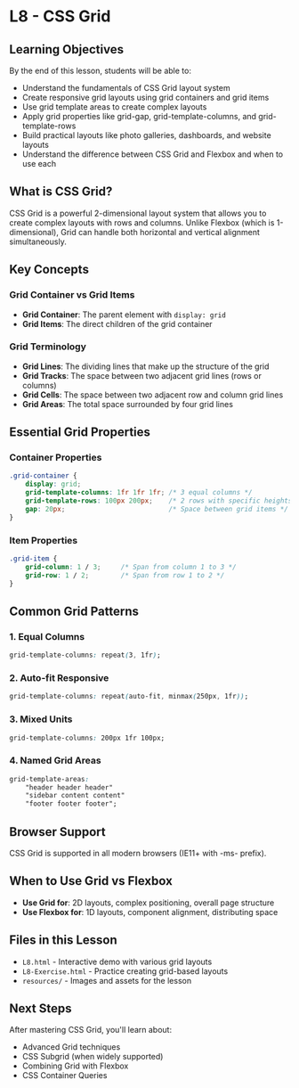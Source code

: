 # L8 - CSS Grid

## Learning Objectives
By the end of this lesson, students will be able to:
- Understand the fundamentals of CSS Grid layout system
- Create responsive grid layouts using grid containers and grid items
- Use grid template areas to create complex layouts
- Apply grid properties like grid-gap, grid-template-columns, and grid-template-rows
- Build practical layouts like photo galleries, dashboards, and website layouts
- Understand the difference between CSS Grid and Flexbox and when to use each

## What is CSS Grid?
CSS Grid is a powerful 2-dimensional layout system that allows you to create complex layouts with rows and columns. Unlike Flexbox (which is 1-dimensional), Grid can handle both horizontal and vertical alignment simultaneously.

## Key Concepts

### Grid Container vs Grid Items
- **Grid Container**: The parent element with `display: grid`
- **Grid Items**: The direct children of the grid container

### Grid Terminology
- **Grid Lines**: The dividing lines that make up the structure of the grid
- **Grid Tracks**: The space between two adjacent grid lines (rows or columns)
- **Grid Cells**: The space between two adjacent row and column grid lines
- **Grid Areas**: The total space surrounded by four grid lines

## Essential Grid Properties

### Container Properties
```css
.grid-container {
    display: grid;
    grid-template-columns: 1fr 1fr 1fr; /* 3 equal columns */
    grid-template-rows: 100px 200px;    /* 2 rows with specific heights */
    gap: 20px;                          /* Space between grid items */
}
```

### Item Properties
```css
.grid-item {
    grid-column: 1 / 3;     /* Span from column 1 to 3 */
    grid-row: 1 / 2;        /* Span from row 1 to 2 */
}
```

## Common Grid Patterns

### 1. Equal Columns
```css
grid-template-columns: repeat(3, 1fr);
```

### 2. Auto-fit Responsive
```css
grid-template-columns: repeat(auto-fit, minmax(250px, 1fr));
```

### 3. Mixed Units
```css
grid-template-columns: 200px 1fr 100px;
```

### 4. Named Grid Areas
```css
grid-template-areas: 
    "header header header"
    "sidebar content content"
    "footer footer footer";
```

## Browser Support
CSS Grid is supported in all modern browsers (IE11+ with -ms- prefix).

## When to Use Grid vs Flexbox
- **Use Grid for**: 2D layouts, complex positioning, overall page structure
- **Use Flexbox for**: 1D layouts, component alignment, distributing space

## Files in this Lesson
- `L8.html` - Interactive demo with various grid layouts
- `L8-Exercise.html` - Practice creating grid-based layouts
- `resources/` - Images and assets for the lesson

## Next Steps
After mastering CSS Grid, you'll learn about:
- Advanced Grid techniques
- CSS Subgrid (when widely supported)
- Combining Grid with Flexbox
- CSS Container Queries
